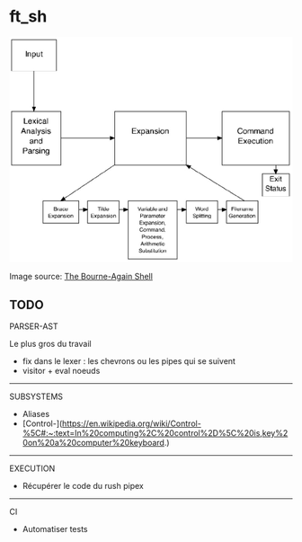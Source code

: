 # ft_sh

<p align="center">
  <img src="doc/assets/bash-article-diagram.png" alt="bash diagram" />
</p>

Image source: [The Bourne-Again Shell](https://www.aosabook.org/en/bash.html)

## TODO

PARSER-AST

Le plus gros du travail

- fix dans le lexer : les chevrons ou les pipes qui se suivent
- visitor + eval noeuds

--------

SUBSYSTEMS

- Aliases
- [Control-\](https://en.wikipedia.org/wiki/Control-%5C#:~:text=In%20computing%2C%20control%2D%5C%20is,key%20on%20a%20computer%20keyboard.)

--------

EXECUTION

- Récupérer le code du rush pipex

--------

CI

- Automatiser tests

